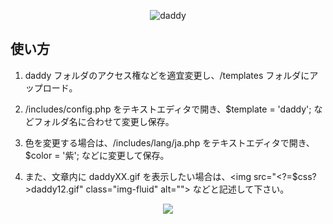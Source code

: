 <p align="center"><img src="https://user-images.githubusercontent.com/25574701/42918462-eb9f3c66-8b48-11e8-946d-4cc77f484400.png" alt="daddy"></p>

## 使い方

1. daddy フォルダのアクセス権などを適宜変更し、/templates フォルダにアップロード。

2. /includes/config.php をテキストエディタで開き、$template = 'daddy'; などフォルダ名に合わせて変更し保存。

3. 色を変更する場合は、/includes/lang/ja.php をテキストエディタで開き、$color = '紫'; などに変更して保存。

4. また、文章内に daddyXX.gif を表示したい場合は、&lt;img src="&lt;?=$css?&gt;daddy12.gif" class="img-fluid" alt=""&gt; などと記述して下さい。

 <p align="center"><img src="https://user-images.githubusercontent.com/26889922/52907754-3d415900-32ab-11e9-94c8-d378340f4a4d.jpg alt="daddy template screenshot"></p>
